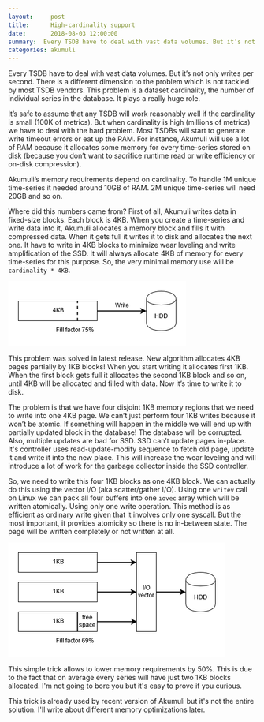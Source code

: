 ```yaml
---
layout:     post
title:      High-cardinality support
date:       2018-08-03 12:00:00
summary:  Every TSDB have to deal with vast data volumes. But it’s not only writes per second. There is a different dimension to the problem which is not tackled by most TSDB vendors. This problem is a dataset cardinality, the number of...
categories: akumuli
---
```


Every TSDB have to deal with vast data volumes. But it’s not only writes per second. 
There is a different dimension to the problem which is not tackled by most TSDB vendors. 
This problem is a dataset cardinality, the number of individual series in the database. It plays a really huge role.

It’s safe to assume that any TSDB will work reasonably well if the cardinality is small (100K of metrics). But when cardinality is high (millions of metrics) we have to deal with the hard problem. Most TSDBs will start to generate write timeout errors or eat up the RAM. For instance, Akumuli will use a lot of RAM because it allocates some memory for every time-series stored on disk (because you don’t want to sacrifice runtime read or write efficiency or on-disk compression).

Akumuli’s memory requirements depend on cardinality. To handle 1M unique time-series it needed around 10GB of RAM. 2M unique time-series will need 20GB and so on. 

Where did this numbers came from? First of all, Akumuli writes data in fixed-size blocks. Each block is 4KB. When you create a time-series and write data into it, Akumuli allocates a memory block and fills it with compressed data. When it gets full it writes it to disk and allocates the next one. It have to write in 4KB blocks to minimize wear leveling and write amplification of the SSD. It will always allocate 4KB of memory for every time-series for this purpose. So, the very minimal memory use will be `cardinality * 4KB`.

![4KB page write](/images/4KB-page.png)

This problem was solved in latest release. New algorithm allocates 4KB pages partially by 1KB blocks! When you start writing it allocates first 1KB. When the first block gets full it allocates the second 1KB block and so on, until 4KB will be allocated and filled with data. Now it’s time to write it to disk.

The problem is that we have four disjoint 1KB memory regions that we need to write into one 4KB page. We can’t just perform four 1KB writes because it won’t be atomic. If something will happen in the middle we will end up with partially updated block in the database! The database will be corrupted. Also, multiple updates are bad for SSD. SSD can’t update pages in-place. It's controller uses read-update-modify sequence to fetch old page, update it and write it into the new place. This will increase the wear leveling and will introduce a lot of work for the garbage collector inside the SSD controller.

So, we need to write this four 1KB blocks as one 4KB block. We can actually do this using the vector I/O (aka scatter/gather I/O). Using one `writev` call on Linux we can pack all four buffers into one `iovec` array which will be written atomically. Using only one write operation. This method is as efficient as ordinary write given that it involves only one syscall. But the most important, it provides atomicity so there is no in-between state. The page will be written completely or not written at all.

![4KB page by 1KB chunks](/images/1KB-page.png)

This simple trick allows to lower memory requirements by 50%. This is due to the fact that on average every series will have just two 1KB blocks allocated. I'm not going to bore you but it's easy to prove if you curious.

This trick is already used by recent version of Akumuli but it's not the entire solution. I'll write about different memory optimizations later.
